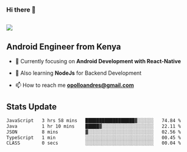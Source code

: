 ### Hi there 👋
<h2 align="left"><img src="https://readme-typing-svg.herokuapp.com?color='blue'&lines=I'm+Andrew+Opollo😊;Welcome+to+my+Github😜"> </h2>

## Android Engineer from Kenya


- 🌱 Currently focusing on **Android Development with React-Native**

- 🔭 Also learning **NodeJs** for Backend Development

- 📫 How to reach me **opolloandres@gmail.com**


## Stats Update
<!--START_SECTION:waka-->

```txt
JavaScript   3 hrs 58 mins   ██████████████████▓░░░░░░   74.84 %
Java         1 hr 10 mins    █████▓░░░░░░░░░░░░░░░░░░░   22.11 %
JSON         8 mins          ▓░░░░░░░░░░░░░░░░░░░░░░░░   02.56 %
TypeScript   1 min           ░░░░░░░░░░░░░░░░░░░░░░░░░   00.45 %
CLASS        0 secs          ░░░░░░░░░░░░░░░░░░░░░░░░░   00.04 %
```

<!--END_SECTION:waka-->


